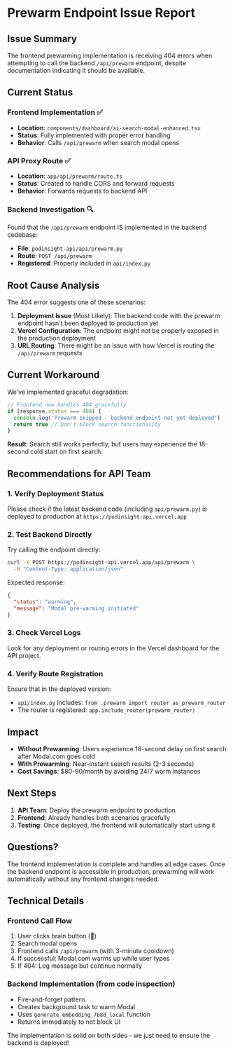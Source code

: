 # Prewarm Endpoint Issue Report

## Issue Summary
The frontend prewarming implementation is receiving 404 errors when attempting to call the backend `/api/prewarm` endpoint, despite documentation indicating it should be available.

## Current Status

### Frontend Implementation ✅
- **Location**: `components/dashboard/ai-search-modal-enhanced.tsx`
- **Status**: Fully implemented with proper error handling
- **Behavior**: Calls `/api/prewarm` when search modal opens

### API Proxy Route ✅
- **Location**: `app/api/prewarm/route.ts`
- **Status**: Created to handle CORS and forward requests
- **Behavior**: Forwards requests to backend API

### Backend Investigation 🔍
Found that the `/api/prewarm` endpoint IS implemented in the backend codebase:
- **File**: `podinsight-api/api/prewarm.py`
- **Route**: `POST /api/prewarm`
- **Registered**: Properly included in `api/index.py`

## Root Cause Analysis

The 404 error suggests one of these scenarios:

1. **Deployment Issue** (Most Likely): The backend code with the prewarm endpoint hasn't been deployed to production yet
2. **Vercel Configuration**: The endpoint might not be properly exposed in the production deployment
3. **URL Routing**: There might be an issue with how Vercel is routing the `/api/prewarm` requests

## Current Workaround

We've implemented graceful degradation:

```typescript
// Frontend now handles 404 gracefully
if (response.status === 404) {
  console.log('Prewarm skipped - backend endpoint not yet deployed')
  return true // Don't block search functionality
}
```

**Result**: Search still works perfectly, but users may experience the 18-second cold start on first search.

## Recommendations for API Team

### 1. Verify Deployment Status
Please check if the latest backend code (including `api/prewarm.py`) is deployed to production at `https://podinsight-api.vercel.app`

### 2. Test Backend Directly
Try calling the endpoint directly:
```bash
curl -X POST https://podinsight-api.vercel.app/api/prewarm \
  -H "Content-Type: application/json"
```

Expected response:
```json
{
  "status": "warming",
  "message": "Modal pre-warming initiated"
}
```

### 3. Check Vercel Logs
Look for any deployment or routing errors in the Vercel dashboard for the API project.

### 4. Verify Route Registration
Ensure that in the deployed version:
- `api/index.py` includes: `from .prewarm import router as prewarm_router`
- The router is registered: `app.include_router(prewarm_router)`

## Impact

- **Without Prewarming**: Users experience 18-second delay on first search after Modal.com goes cold
- **With Prewarming**: Near-instant search results (2-3 seconds)
- **Cost Savings**: $80-90/month by avoiding 24/7 warm instances

## Next Steps

1. **API Team**: Deploy the prewarm endpoint to production
2. **Frontend**: Already handles both scenarios gracefully
3. **Testing**: Once deployed, the frontend will automatically start using it

## Questions?

The frontend implementation is complete and handles all edge cases. Once the backend endpoint is accessible in production, prewarming will work automatically without any frontend changes needed.

## Technical Details

### Frontend Call Flow
1. User clicks brain button (🧠)
2. Search modal opens
3. Frontend calls `/api/prewarm` (with 3-minute cooldown)
4. If successful: Modal.com warms up while user types
5. If 404: Log message but continue normally

### Backend Implementation (from code inspection)
- Fire-and-forget pattern
- Creates background task to warm Modal
- Uses `generate_embedding_768d_local` function
- Returns immediately to not block UI

The implementation is solid on both sides - we just need to ensure the backend is deployed!
